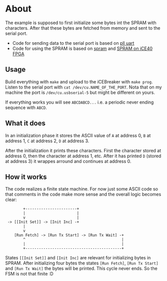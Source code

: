 # About

The example is supposed to first initialize some bytes int the SPRAM with
characters. After that these bytes are fetched from memory and sent to the
serial port.

- Code for sending data to the serial port is based on [pll uart](https://github.com/icebreaker-fpga/icebreaker-verilog-examples/tree/main/icebreaker/pll_uart)
- Code for using the SPRAM is based on [spram](https://github.com/damdoy/ice40_ultraplus_examples/tree/master/spram)
  and [SPRAM on iCE40 FPGA](https://projectf.io/posts/spram-ice40-fpga/)

## Usage

Build everything with `make` and upload to the iCEBreaker with `make prog`.
Listen to the serial port with `cat /dev/cu.NAME_OF_THE_PORT`. Nota that on my
machine the port is `/dev/cu.usbserial-5` but might be different on yours.

If everything works you will see `ABCDABCD...` i.e. a periodic never ending
sequence with `ABCD`.

## What it does

In an initialization phase it stores the ASCII value of `A` at address 0, `B`
at address 1, `C` at address 2, `D` at address 3.

After the initialization it prints these characters. First the character stored
at address 0, then the character at address 1, etc. After it has printed `D`
(stored at address 3) it wrappes arround and continues at address 0.

## How it works

The code realizes a finite state machine. For now just some ASCII code so that
comments in the code make more sense and the overall logic becomes clear:

```
        +-----------------------+
        |                       |
        v                       |
 -> [[Init Set]] -> [Init Inc] -+
        |
        v
    [Run Fetch] -> [Run Tx Start] -> [Run Tx Wait] -+
        ^                                           |
        |                                           |
        +-------------------------------------------+
```

States `[[Init Set]]` and `[Init Inc]` are relevant for initializing bytes in SPRAM.
After initializing four bytes the states `[Run Fetch]`, `[Run Tx Start]` and
`[Run Tx Wait]` the bytes will be printed. This cycle never ends. So the FSM is not
that finite :D

